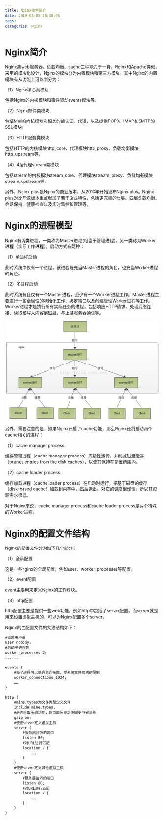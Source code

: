 ```yaml
---
title: Nginx技术简介
date: 2019-03-05 15:48:06
tags:
categories: Nginx
---
```


# Nginx简介
Nginx集web服务器、负载均衡、cache三种能力于一身。Nginx和Apache类似，采用的模块化设计，Nginx的模块分为内置模块和第三方模块。其中Nginx的内置模块有从功能上可以划分为：

（1）Nginx核心类模块

包括Nginx的内核模块和事件驱动events模块等。

（2）Nginx邮件类模块

包括Mail的内核模块和相关的额认证、代理，以及提供POP3、IMAP和SMTP的SSL模块。

（3）HTTP服务类模块

包括HTTP的内核模块http_core、代理模块http_proxy、负载均衡模块http_upstream等。

（4）4层代理stream类模块

包括stream的内核模块stream_core、代理模块stream_proxy、负载均衡模块stream_upstream等。

另外，Nginx plus是Nginx的商业版本，从2013年开始发布Nginx plus。Nginx plus对比开源版本重点增加了若干企业特性，包括更完善的七层、四层负载均衡、会话保持、健康检查以及实时监控和管理等。

# Nginx的进程模型

Nginx有两类进程，一类称为Master进程(相当于管理进程)，另一类称为Worker进程（实际工作进程）。启动方式有两种：

（1）单进程启动

此时系统中仅有一个进程，该进程既充当Master进程的角色，也充当Worker进程的角色。

（2）多进程启动

此时系统有且仅有一个Master进程，至少有一个Worker进程工作。Master进程主要进行一些全局性的初始化工作、绑定端口以及创建管理Worker进程等工作。Worker进程才是执行所有实际任务的进程，包括响应HTTP请求、处理网络连接、读取和写入内容到磁盘，与上游服务器通信等。

![](/images/nginx_analy_1_1.png)

另外，需要注意的是，如果Nginx开启了cache功能，那么Nginx还将启动两个cache相关的进程：

（1）cache manager process

缓存管理进程（cache manager process）周期性运行，并削减磁盘缓存（prunes entries from the disk caches），以使其保持在配置范围内。

（2）cache loader process

缓存加载进程（cache loader process）在启动时运行，把基于磁盘的缓存（disk-based cache）加载到内存中，然后退出。对它的调度很谨慎，所以其资源需求很低。

对于Nginx来说，cache manager process和cache loader process是两个特殊的Worker进程。


# Nginx的配置文件结构

Nginx的配置文件分为如下几个部分：

（1）全局配置

这是一些nginx的全局配置，例如user、worker_processes等配置。

（2）event配置

event主要用来定义Nginx的工作模块。

（3）http配置

http配置主要是提供一些web功能。例如http中包括了server配置，而server就是用来设置虚拟主机的，可以为Nginx配置多个server。

Nginx的主配置文件的大致结构如下：

```
#设置用户组
user nobody;
#启动子进程数
worker_processes 2;
......

events {
    #每个进程可以处理的连接数，受系统文件句柄的限制
    worker_connections 1024;
    ……
}

http {
    #mine.types为文件类型定义文件
    include mine.types;
    #是否采取压缩功能，将页面压缩后传输更节省流量
    gzip on;
    #使用sever定义虚拟主机
    server {
        #服务器监听的端口
        listen 80;
        #对URL进行匹配
        location / {
            ……
        }
    }
    #使用sever定义其他虚拟主机
    server {
        #服务器监听的端口
        listen 80;
        #对URL进行匹配
        location / {
            ……
        }
    }
}
```

